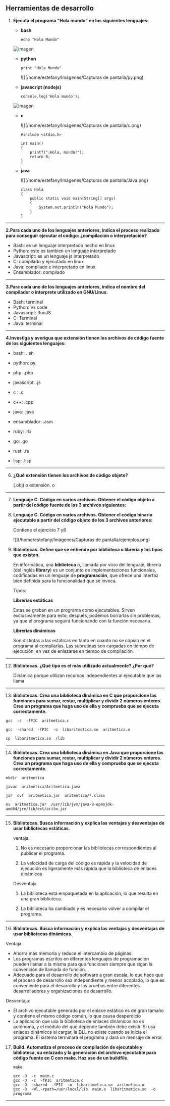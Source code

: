 ## Herramientas de desarrollo

1. **Ejecuta el programa "Hola mundo" en los siguientes lenguajes:**
   
   - **bash**
   
     ```
     echo "Hola Mundo"
     ```
   
    ![imagen](https://github.com/estefany89/Primera-clase-de-Daw1.Entorno-de-desarrollo/blob/2d01fbc155c1a2715524fa3e580d1f720f226ed9/imagenes/bash.png)
   
   - **python**
   
     ```
     print "Hola Mundo"
     ```
   
     ![](/home/estefany/Imágenes/Capturas de pantalla/py.png)
   
   - **javascript (nodejs)**
   
     ```
     console.log('Hola mundo');
     ```
   ![imagen](https://github.com/estefany89/Primera-clase-de-Daw1.Entorno-de-desarrollo/blob/fd384d0e573f25f4924907badbd188e6d8c8a3c5/imagenes/Js.png)
   
   - **c**
   
     ![](/home/estefany/Imágenes/Capturas de pantalla/c.png)
   
     ```
     #include <stdio.h>
     
     int main()
     {
         printf("¡Hola, mundo!");
         return 0;
     }
     ```
   
   - **java**
   
     ![](/home/estefany/Imágenes/Capturas de pantalla/Java.png)
   
     ```
     class Hola
     {
         public static void main(String[] args)
         {
             System.out.println("Hola Mundo");
         }
     }
     ```
   
     

------

**2.Para cada uno de los lenguajes anteriores, indica el proceso  realizado para conseguir ejecutar el código: ¿compilación o  interpretación?**

- Bash: es un lenguaje interpretado hecho en linux
- Python: este es tambien un lenguaje interpretado
- Javascript: es un lenguaje js interpretado
- C: compilado y ejecutado en linux
- Java: compilado e interpretado en linux
- Ensamblador: compilado

------

**3.Para cada uno de los lenguajes anteriores, indica el nombre del compilador o interprete utilizado en GNU/Linux.**

- Bash: terminal
- Python: Vs code
- Javascript: RunJS
- C: Terminal
- Java: terminal



------

**4.Investiga y averigua que extensión tienen los archivos de código fuente de los siguientes lenguajes:**

- bash:  **.** sh 

- python:  py.

- php:  .php

- javascript:  .js

- c :  .c

- c++:   .cpp

- java:  .java

- ensamblador:  .asm

- ruby:   .rb

- go:  .go

- rust:  .rs

- lisp:  .lisp


------

6. **¿Qué extensión tienen los archivos de código objeto?**

   (.obj) o extensión. o

------

7. **Lenguaje C. Código en varios archivos. Obtener el código objeto a partir del código fuente de los 3 archivos siguientes:**

8. **Lenguaje C. Código en varios archivos. Obtener el código binario  ejecutable a partir del código objeto de los 3 archivos anteriores:**

   Contiene el ejercicio  7 y8

   ![](/home/estefany/Imágenes/Capturas de pantalla/ejemplos.png)

11. **Bibliotecas. Define que se entiende por biblioteca o librería y los tipos que existen.**

    En informática, una **biblioteca** o, llamada por vicio del lenguaje, librería (del inglés **library**) es un conjunto de implementaciones funcionales, codificadas en un lenguaje de **programación**, que ofrece una interfaz bien definida para la funcionalidad que se invoca.

    Tipos:

    **Librerías estáticas** 

    Estas se graban en un programa como ejecutables. Sirven exclusivamente para  esto; después, podemos borrarlas sin problemas, ya que el programa  seguirá funcionando con la función necesaria.  

    **Librerías dinámicas** 

    Son distintas a las estáticas en tanto en cuanto no se copian en el  programa al compilarlas. Las subrutinas son cargadas en tiempo de  ejecución, en vez de enlazarse en tiempo de compilación.  

------

12. **Bibliotecas. ¿Qué tipo es el más utilizado actualmente? ¿Por qué?**

    Dinámica porque utilizan recursos independientes al ejecutable que las llama

    

------

13. **Bibliotecas. Crea una biblioteca dinámica en C que proporcione  las funciones para sumar, restar, multiplicar y dividir 2 números  enteros. Crea un programa que haga uso de ella y comprueba que se ejecuta  correctamente.**

```
gcc  -c  -fPIC  aritmetica.c

gcc  -shared  -fPIC  -o  libaritmetica.so  aritmetica.o

cp  libaritmetica.so  /lib
```

------

14. **Bibliotecas. Crea una biblioteca dinámica en Java que proporcione las funciones para sumar, restar, multiplicar y dividir 2 números  enteros. Crea un programa que haga uso de ella y comprueba que se ejecuta  correctamente.**

```
mkdir  aritmetica

javac  aritmetica/Aritmetica.java

jar  cvf  aritmetica.jar  aritmetica/*.class

mv  aritmetica.jar  /usr/lib/jvm/java-8-openjdk-amd64/jre/lib/ext/aritm.jar
```

------

15. **Bibliotecas. Busca información y explica las ventajas y desventajas de usar bibliotecas estáticas.**

    ventaja:

    1. No es necesario proporcionar las bibliotecas correspondientes al publicar el programa.

    2. La velocidad de carga del código es rápida y la velocidad de ejecución  es ligeramente más rápida que la biblioteca de enlaces dinámicos

    Desventaja

    1. La biblioteca está empaquetada en la aplicación, lo que resulta en una gran biblioteca.

    2. La biblioteca ha cambiado y es necesario volver a compilar el programa.

------

16. **Bibliotecas. Busca información y explica las ventajas y desventajas de usar bibliotecas dinámicas.**

Ventaja:

- Ahorra más memoria y reduce el intercambio de páginas.
- Los programas escritos en diferentes lenguajes de programación pueden  llamar a la misma para que funcionen siempre que sigan la convención de  llamada de función.
-  Adecuado para el desarrollo de software a gran escala, lo que hace que  el proceso de desarrollo sea independiente y menos acoplado, lo que es  conveniente para el desarrollo y las pruebas entre diferentes  desarrolladores y organizaciones de desarrollo.



Desventaja:

- El archivo ejecutable generado por el enlace estático es de gran tamaño y contiene el mismo código común, lo que causa desperdicio
- La aplicación que usa la biblioteca de enlaces dinámicos no es autónoma, y el módulo del que depende también debe existir. Si usa enlaces  dinámicos al cargar, la DLL no existe cuando se inicia el programa. El  sistema terminará el programa y dará un mensaje de error. 



17. **Build. Automatiza el proceso de compilación de ejecutable y  biblioteca, su enlazado y la generación del archivo ejecutable para  código fuente en C con make. Haz uso de un buildfile.**    

    ```
    make
    
    gcc -O  -c  main.c
    gcc -O  -c  -fPIC  aritmetica.c
    gcc -O  -shared  -fPIC  -o  libaritmetica.so  aritmetica.o
    gcc -O  -Wl,-rpath=/usr/local/lib  main.o  libaritmetica.so  -o  programa
    ```



------



